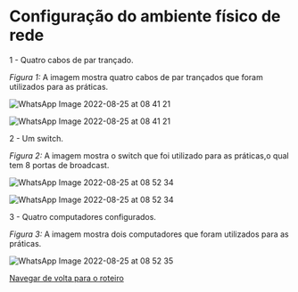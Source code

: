 # Configuração do ambiente físico de rede

1 - Quatro cabos de par trançado.

*Figura 1:* A imagem mostra quatro cabos de par trançados que foram utilizados para as práticas.

![WhatsApp Image 2022-08-25 at 08 41 21](https://user-images.githubusercontent.com/98924290/186726883-254dd824-ceef-4a11-8b14-8786a12344fa.jpeg)

![WhatsApp Image 2022-08-25 at 08 41 21](https://user-images.githubusercontent.com/98924290/186726954-041a528e-76b0-4351-a93c-32a97b1db0c9.jpeg)

2 - Um switch.

*Figura 2:* A imagem mostra o switch que foi utilizado para as práticas,o qual tem 8 portas de broadcast.

![WhatsApp Image 2022-08-25 at 08 52 34](https://user-images.githubusercontent.com/98924290/186727019-bc796bc1-e810-4433-b08d-6a3e84316243.jpeg)

![WhatsApp Image 2022-08-25 at 08 52 34](https://user-images.githubusercontent.com/98924290/186727202-9a2b9bdf-ef0b-4378-a362-4f1a3fdf214e.jpeg)

3 - Quatro computadores configurados.

*Figura 3:* A imagem mostra dois computadores que foram utilizados para as práticas.

![WhatsApp Image 2022-08-25 at 08 52 35](https://user-images.githubusercontent.com/98924290/186727297-48dbf128-d804-4656-a579-e83cd2549b42.jpeg)

[Navegar de volta para o roteiro](https://github.com/martanascimento1/Projeto-redes-bimestre2/blob/main/README.md)
